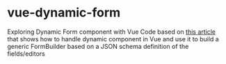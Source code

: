 # vue-dynamic-form
Exploring Dynamic Form component with Vue
Code based on [this article](http://blog.rangle.io/how-to-create-data-driven-user-interfaces-in-vue/) that shows how to handle dynamic component in Vue and use it to build a generic FormBuilder based on a JSON schema definition of the fields/editors

